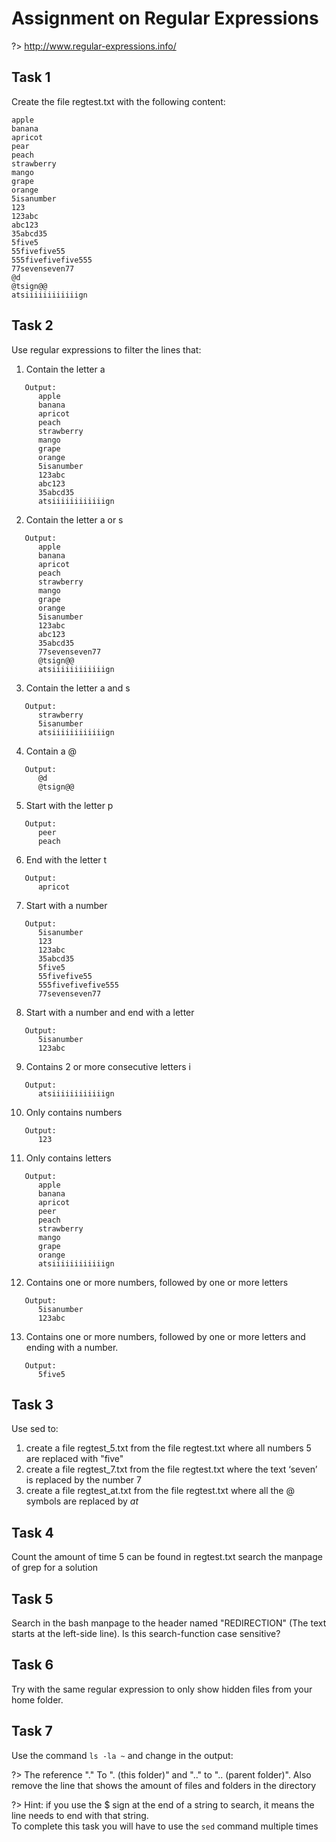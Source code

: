 # Assignment on Regular Expressions

?> <i class="fa-solid fa-circle-info"></i> http://www.regular-expressions.info/

## Task 1
Create the file regtest.txt with the following content:

```
apple
banana
apricot
pear
peach
strawberry
mango
grape
orange
5isanumber
123
123abc
abc123
35abcd35
5five5
55fivefive55
555fivefivefive555
77sevenseven77
@d
@tsign@@
atsiiiiiiiiiiiign
```

## Task 2
Use regular expressions to filter the lines that:

1.	Contain the letter a
```
   Output:
      apple
      banana
      apricot
      peach
      strawberry
      mango
      grape
      orange
      5isanumber
      123abc
      abc123
      35abcd35
      atsiiiiiiiiiiiign
```  	
2.	Contain the letter a or s
```
   Output:
      apple
      banana
      apricot
      peach
      strawberry
      mango
      grape
      orange
      5isanumber
      123abc
      abc123
      35abcd35
      77sevenseven77
      @tsign@@
      atsiiiiiiiiiiiign
``` 
3.	Contain the letter a and s
```
   Output:
      strawberry
      5isanumber
      atsiiiiiiiiiiiign
``` 
4.	Contain a @
```
   Output:
      @d
      @tsign@@   
``` 
5.	Start with the letter p
```
   Output:
      peer
      peach
``` 
6.	End with the letter t 
```
   Output:
      apricot
``` 
7.	Start with a number 
```
   Output:
      5isanumber
      123
      123abc
      35abcd35
      5five5
      55fivefive55
      555fivefivefive555
      77sevenseven77
``` 
8.	Start with a number and end with a letter 
```
   Output:
      5isanumber
      123abc
``` 
9.	Contains 2 or more consecutive letters i
```
   Output:
      atsiiiiiiiiiiiign
``` 
10.	Only contains numbers
```
   Output:
      123
``` 
11.	Only contains letters
```
   Output:
      apple
      banana
      apricot
      peer
      peach
      strawberry
      mango
      grape
      orange
      atsiiiiiiiiiiiign
``` 
12.	Contains one or more numbers, followed by one or more letters
```
   Output:
      5isanumber
      123abc
``` 
13.	Contains one or more numbers, followed by one or more letters and ending with a number. 
```
   Output:
      5five5
``` 


## Task 3
Use sed to: 

1.	create a file regtest_5.txt from the file regtest.txt where all numbers 5 are replaced with "five"
2.	create a file regtest_7.txt from the file regtest.txt where the text ‘seven’ is replaced by the number 7
3.	create a file regtest_at.txt from the file regtest.txt where all the @ symbols are replaced by _at_


## Task 4
Count the amount of time 5 can be found in regtest.txt
search the manpage of grep for a solution

## Task 5
Search in the bash manpage to the header named "REDIRECTION" (The text starts at the left-side line). Is this search-function case sensitive? 

## Task 6
Try with the same regular expression to only show hidden files from your home folder. 
  
## Task 7
Use the command `ls -la ~` and change in the output: 

?> <i class="fa-solid fa-circle-info"></i> The reference "." To ". (this folder)" and ".." to ".. (parent folder)". Also remove the line that shows the amount of files and folders in the directory   
  
?> <i class="fa-solid fa-circle-info"></i> Hint: if you use the $ sign at the end of a string to search, it means the line needs to end with that string.   
To complete this task you will have to use the `sed` command multiple times
